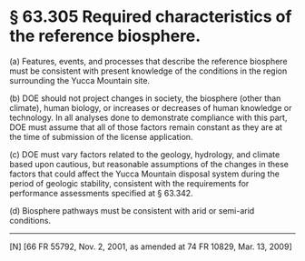 # § 63.305   Required characteristics of the reference biosphere.

(a) Features, events, and processes that describe the reference biosphere must be consistent with present knowledge of the conditions in the region surrounding the Yucca Mountain site. 


(b) DOE should not project changes in society, the biosphere (other than climate), human biology, or increases or decreases of human knowledge or technology. In all analyses done to demonstrate compliance with this part, DOE must assume that all of those factors remain constant as they are at the time of submission of the license application. 


(c) DOE must vary factors related to the geology, hydrology, and climate based upon cautious, but reasonable assumptions of the changes in these factors that could affect the Yucca Mountain disposal system during the period of geologic stability, consistent with the requirements for performance assessments specified at § 63.342.


(d) Biosphere pathways must be consistent with arid or semi-arid conditions. 



---

[N] [66 FR 55792, Nov. 2, 2001, as amended at 74 FR 10829, Mar. 13, 2009]





